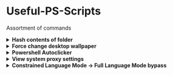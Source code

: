 # Useful-PS-Scripts
Assortment of commands

<details>
<summary> <b> Hash contents of folder </b> </summary>
    
```powershell
Get-ChildItem | ForEach-Object {Get-FileHash $_.FullName -Algorithm MD5}
```
</details>

<details>
<summary> <b> Force change desktop wallpaper </b> </summary>
    
```powershell

H:;
cd H:\Downloads;
$file = Read-Host -Prompt "Filename";
$file = "/" + $file;
$path = "C:\Users\[PROFILENAME]\AppData\Roaming\Microsoft\Windows\Themes";
cp .\$file $path ; rm $path\TranscodedWallpaper -ErrorAction SilentlyContinue;
rni ($path + $file) $path\TranscodedWallpaper;
rundll32.exe USER32.DLL,UpdatePerUserSystemParameters 1, True;
```
</details>

<details>
<summary> <b> Powershell Autoclicker </b> </summary>
    
```powershell
    
Add-Type -TypeDefinition @'

using System;
using System.Runtime.InteropServices;

public class Clicker{

    [StructLayout(LayoutKind.Sequential)]
    struct INPUT{
        public int type;

        public MOUSEINPUT mi;
    }

    [StructLayout(LayoutKind.Sequential)]
    struct MOUSEINPUT{
       public int dx;
       public int dy;
       public int mouseData;
       public int dwFlags;
       public int time;
       public IntPtr dwExtraInfo; 
    }

    const int MOUSEEVENTF_MOVED      = 0x0001 ;
    const int MOUSEEVENTF_LEFTDOWN   = 0x0002 ;
    const int MOUSEEVENTF_LEFTUP     = 0x0004 ;
    const int MOUSEEVENTF_RIGHTDOWN  = 0x0008 ;
    const int MOUSEEVENTF_RIGHTUP    = 0x0010 ;
    const int MOUSEEVENTF_MIDDLEDOWN = 0x0020 ;
    const int MOUSEEVENTF_MIDDLEUP   = 0x0040 ;
    const int MOUSEEVENTF_WHEEL      = 0x0080 ;
    const int MOUSEEVENTF_XDOWN      = 0x0100 ;
    const int MOUSEEVENTF_XUP        = 0x0200 ;
    const int MOUSEEVENTF_ABSOLUTE   = 0x8000 ;

    [DllImport("User32.dll")]
    extern static uint SendInput(uint nInputs, INPUT[] pInputs, int cbSize);

    public static void Click() {
        INPUT[] input = new INPUT[2];
        input[0].mi.dwFlags = MOUSEEVENTF_LEFTDOWN;
        input[1].mi.dwFlags = MOUSEEVENTF_LEFTUP;
        SendInput(2,input,Marshal.SizeOf(input[0]));
    }
}


'@

while (1 -eq 1) { start-sleep -m 5; [Clicker]::Click() }
```
</details>

<details>
<summary> <b> View system proxy settings </b> </summary>
<br>
    
```powershell

Get-ItemProperty 'HKCU:\Software\Microsoft\Windows\CurrentVersion\Internet Settings'
```
or
```powershell

netsh winhttp show proxy
```
However this sometimes returns direct access no proxy (when there is) depending on how it is called.
</details>

<details>
<summary> <b> Constrained Language Mode -> Full Language Mode bypass </b> </summary>
<br>
    
Powershell 2.0 will need to be installed for this.
Check for current language mode:

```powershell
$ExecutionContext.SessionState.LanguageMode
```
[The full list of what CLM blocks can be found here](https://devblogs.microsoft.com/powershell/powershell-constrained-language-mode/)

If the system still has poweshell 2.0 (which the majority of people dont disable) you can run:

```powershell

powershell.exe -Version 2
```
to get a FLM session.
</details>
